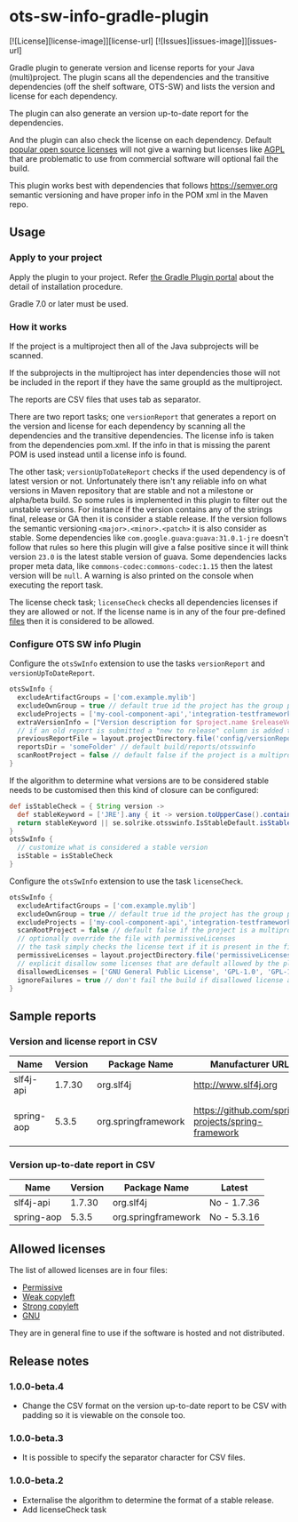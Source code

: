 # ots-sw-info-gradle-plugin

[![License][license-image]][license-url]
[![Issues][issues-image]][issues-url]

Gradle plugin to generate version and license reports for your Java (multi)project.
The plugin scans all the dependencies and the transitive dependencies (off the shelf software, OTS-SW)
and lists the version and license for each dependency.

The plugin can also generate an version up-to-date report for the dependencies.

And the plugin can also check the license on each dependency. Default
[popular open source licenses](https://opensource.org/licenses) will not give a
warning but licenses like [AGPL](https://opensource.org/licenses/AGPL-3.0) that are problematic to use from commercial
software will optional fail the build.

This plugin works best with dependencies that follows https://semver.org semantic versioning and have proper info
in the POM xml in the Maven repo.


## Usage

### Apply to your project

Apply the plugin to your project.
Refer [the Gradle Plugin portal](https://plugins.gradle.org/plugin/se.solrike.otsswinfo) about the detail
of installation procedure.

Gradle 7.0 or later must be used.

### How it works
If the project is a multiproject then all of the Java subprojects will be scanned.

If the subprojects in the multiproject has inter dependencies those will not be included in the report if they have the
same groupId as the multiproject.

The reports are CSV files that uses tab as separator.

There are two report tasks; one `versionReport` that generates a report on the version and license for each dependency by
scanning all the dependencies and the transitive dependencies. The license info is taken from the dependencies pom.xml.
If the info in that is missing the parent POM is used instead until a license info is found.

The other task; `versionUpToDateReport` checks if the used dependency is of latest version or not.
Unfortunately there isn't any reliable info on what versions in Maven repository
that are stable and not a milestone or alpha/beta build. So some rules is implemented in this plugin to filter out the
unstable versions. For instance if the version contains any of the strings final, release or GA then it is consider
a stable release. If the version follows the semantic versioning `<major>.<minor>.<patch>` it is also consider as stable.
Some dependencies like `com.google.guava:guava:31.0.1-jre` doesn't follow that rules so here this plugin will give a
false positive since it will think version `23.0` is the latest stable version of guava.
Some dependencies lacks proper meta data, like `commons-codec:commons-codec:1.15` then the latest version will be `null`.
A warning is also printed on the console when executing the report task.

The license check task; `licenseCheck` checks all dependencies licenses if they are allowed or not. If the license name is in any of the four pre-defined [files](./src/main/resources/se/solrike/otsswinfo/impl/) then it is considered to be allowed.

### Configure OTS SW info Plugin

Configure the `otsSwInfo` extension to use the tasks `versionReport` and `versionUpToDateReport`.

```groovy
otsSwInfo {
  excludeArtifactGroups = ['com.example.mylib']
  excludeOwnGroup = true // default true id the project has the group property set
  excludeProjects = ['my-cool-component-api','integration-testframework']
  extraVersionInfo = ["Version description for $project.name $releaseVersion"]
  // if an old report is submitted a "new to release" column is added to the version and license report.
  previousReportFile = layout.projectDirectory.file('config/versionReport/MyProduct_1_0_JavaVersionAndLicenseReport.csv')
  reportsDir = 'someFolder' // default build/reports/otsswinfo
  scanRootProject = false // default false if the project is a multiproject
}
```

If the algorithm to determine what versions are to be considered stable needs to be customised then this kind of
closure can be configured:

```groovy
def isStableCheck = { String version ->
  def stableKeyword = ['JRE'].any { it -> version.toUpperCase().contains(it) }
  return stableKeyword || se.solrike.otsswinfo.IsStableDefault.isStable(version)
}
otsSwInfo {
  // customize what is considered a stable version
  isStable = isStableCheck
}
```

Configure the `otsSwInfo` extension to use the task `licenseCheck`.

```groovy
otsSwInfo {
  excludeArtifactGroups = ['com.example.mylib']
  excludeOwnGroup = true // default true id the project has the group property set
  excludeProjects = ['my-cool-component-api','integration-testframework']
  scanRootProject = false // default false if the project is a multiproject
  // optionally override the file with permissiveLicenses
  // the task simply checks the license text if it is present in the file.
  permissiveLicenses = layout.projectDirectory.file('permissiveLicenses.txt')
  // explicit disallow some licenses that are default allowed by the plugin
  disallowedLicenses = ['GNU General Public License', 'GPL-1.0', 'GPL-1.0+', 'GPL-2.0', 'GPL-2.0+', 'GPL-3.0', 'GPL-3.0+']
  ignoreFailures = true // don't fail the build if disallowed license are used, default false
}
```

## Sample reports
### Version and license report in CSV

|Name|Version|Package Name|Manufacturer URL|Description|License|
|-----|-----|-----|-----|-----|-----|
|slf4j-api|1.7.30|org.slf4j|http://www.slf4j.org|The slf4j API|MIT License|
|spring-aop|5.3.5|org.springframework|https://github.com/spring-projects/spring-framework|Spring AOP|Apache License, Version 2.0|


### Version up-to-date report in CSV

|Name|Version|Package Name|Latest|
|-----|-----|-----|-----|
|slf4j-api|1.7.30|org.slf4j|No - 1.7.36|
|spring-aop|5.3.5|org.springframework|No - 5.3.16|



## Allowed licenses
The list of allowed licenses are in four files:

* [Permissive](./src/main/resources/se/solrike/otsswinfo/impl/permissiveLicenses.txt)
* [Weak copyleft](./src/main/resources/se/solrike/otsswinfo/impl/weakCopyLeftLicenses.txt)
* [Strong copyleft](./src/main/resources/se/solrike/otsswinfo/impl/strongCopyLeftLicenses.txt)
* [GNU](./src/main/resources/se/solrike/otsswinfo/impl/gnuLicenses.txt)

They are in general fine to use if the software is hosted and not distributed.

## Release notes

### 1.0.0-beta.4
* Change the CSV format on the version up-to-date report to be CSV with padding so it is viewable on the console too.

### 1.0.0-beta.3
* It is possible to specify the separator character for CSV files.

### 1.0.0-beta.2
* Externalise the algorithm to determine the format of a stable release.
* Add licenseCheck task

